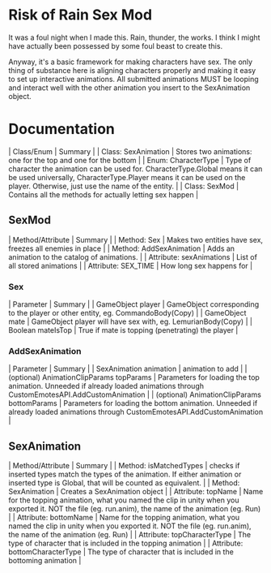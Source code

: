 # Risk of Rain Sex Mod

It was a foul night when I made this. Rain, thunder, the works.
I think I might have actually been possessed by some foul beast to create this.

Anyway, it's a basic framework for making characters have sex. 
The only thing of substance here is aligning characters properly and making it easy to set up interactive animations.
All submitted animations MUST be looping and interact well with the other animation you insert to the SexAnimation object.

# Documentation

| Class/Enum | Summary |
| Class: SexAnimation | Stores two animations: one for the top and one for the bottom |
| Enum: CharacterType | Type of character the animation can be used for. CharacterType.Global means it can be used universally, CharacterType.Player means it can be used on the player. Otherwise, just use the name of the entity. |
| Class: SexMod | Contains all the methods for actually letting sex happen |

## SexMod
| Method/Attribute | Summary |
| Method: Sex | Makes two entities have sex, freezes all enemies in place |
| Method: AddSexAnimation | Adds an animation to the catalog of animations. |
| Attribute: sexAnimations | List of all stored animations |
| Attribute: SEX_TIME | How long sex happens for |

### Sex
| Parameter | Summary |
| GameObject player | GameObject corresponding to the player or other entity, eg. CommandoBody(Copy) |
| GameObject mate | GameObject player will have sex with, eg. LemurianBody(Copy) |
| Boolean mateIsTop | True if mate is topping (penetrating) the player |

### AddSexAnimation
| Parameter | Summary |
| SexAnimation animation | animation to add |
| (optional) AnimationClipParams topParams | Parameters for loading the top animation. Unneeded if already loaded animations through CustomEmotesAPI.AddCustomAnimation |
| (optional) AnimationClipParams bottomParams | Parameters for loading the bottom animation. Unneeded if already loaded animations through CustomEmotesAPI.AddCustomAnimation |

## SexAnimation
| Method/Attribute | Summary |
| Method: isMatchedTypes | checks if inserted types match the types of the animation. If either animation or inserted type is Global, that will be counted as equivalent. |
| Method: SexAnimation | Creates a SexAnimation object |
| Attribute: topName | Name for the topping animation, what you named the clip in unity when you exported it. NOT the file (eg. run.anim), the name of the animation (eg. Run) |
| Attribute: bottomName | Name for the topping animation, what you named the clip in unity when you exported it. NOT the file (eg. run.anim), the name of the animation (eg. Run) |
| Attribute: topCharacterType | The type of character that is included in the topping animation |
| Attribute: bottomCharacterType | The type of character that is included in the bottoming animation |